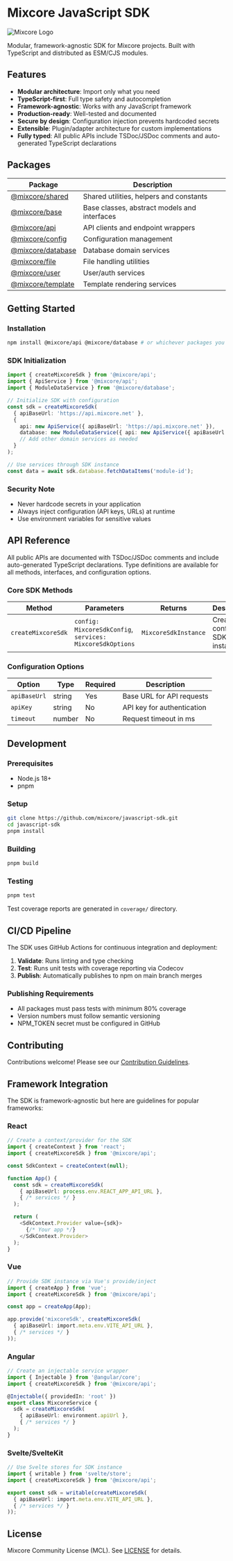 # Mixcore JavaScript SDK

![Mixcore Logo](https://mixcore.net/images/logo.svg)

Modular, framework-agnostic SDK for Mixcore projects. Built with TypeScript and distributed as ESM/CJS modules.

## Features

- **Modular architecture**: Import only what you need
- **TypeScript-first**: Full type safety and autocompletion
- **Framework-agnostic**: Works with any JavaScript framework
- **Production-ready**: Well-tested and documented
- **Secure by design**: Configuration injection prevents hardcoded secrets
- **Extensible**: Plugin/adapter architecture for custom implementations
- **Fully typed**: All public APIs include TSDoc/JSDoc comments and auto-generated TypeScript declarations

## Packages

| Package | Description |
|--------|-------------|
| [@mixcore/shared](packages/shared) | Shared utilities, helpers and constants |
| [@mixcore/base](packages/base) | Base classes, abstract models and interfaces |
| [@mixcore/api](packages/api) | API clients and endpoint wrappers |
| [@mixcore/config](packages/config) | Configuration management |
| [@mixcore/database](packages/database) | Database domain services |
| [@mixcore/file](packages/file) | File handling utilities |
| [@mixcore/user](packages/user) | User/auth services |
| [@mixcore/template](packages/template) | Template rendering services |

## Getting Started

### Installation

```bash
npm install @mixcore/api @mixcore/database # or whichever packages you need
```

### SDK Initialization

```typescript
import { createMixcoreSdk } from '@mixcore/api';
import { ApiService } from '@mixcore/api';
import { ModuleDataService } from '@mixcore/database';

// Initialize SDK with configuration
const sdk = createMixcoreSdk(
  { apiBaseUrl: 'https://api.mixcore.net' },
  {
    api: new ApiService({ apiBaseUrl: 'https://api.mixcore.net' }),
    database: new ModuleDataService({ api: new ApiService({ apiBaseUrl: 'https://api.mixcore.net' }) })
    // Add other domain services as needed
  }
);

// Use services through SDK instance
const data = await sdk.database.fetchDataItems('module-id');
```

### Security Note

- Never hardcode secrets in your application
- Always inject configuration (API keys, URLs) at runtime
- Use environment variables for sensitive values

## API Reference

All public APIs are documented with TSDoc/JSDoc comments and include auto-generated TypeScript declarations. Type definitions are available for all methods, interfaces, and configuration options.

### Core SDK Methods

| Method | Parameters | Returns | Description |
|--------|------------|---------|-------------|
| `createMixcoreSdk` | `config: MixcoreSdkConfig`, `services: MixcoreSdkOptions` | `MixcoreSdkInstance` | Creates configured SDK instance |

### Configuration Options

| Option | Type | Required | Description |
|--------|------|----------|-------------|
| `apiBaseUrl` | string | Yes | Base URL for API requests |
| `apiKey` | string | No | API key for authentication |
| `timeout` | number | No | Request timeout in ms |

## Development

### Prerequisites

- Node.js 18+
- pnpm

### Setup

```bash
git clone https://github.com/mixcore/javascript-sdk.git
cd javascript-sdk
pnpm install
```

### Building

```bash
pnpm build
```

### Testing

```bash
pnpm test
```

Test coverage reports are generated in `coverage/` directory.

## CI/CD Pipeline

The SDK uses GitHub Actions for continuous integration and deployment:

1. **Validate**: Runs linting and type checking
2. **Test**: Runs unit tests with coverage reporting via Codecov
3. **Publish**: Automatically publishes to npm on main branch merges

### Publishing Requirements

- All packages must pass tests with minimum 80% coverage
- Version numbers must follow semantic versioning
- NPM_TOKEN secret must be configured in GitHub

## Contributing

Contributions welcome! Please see our [Contribution Guidelines](CONTRIBUTING.md).

## Framework Integration

The SDK is framework-agnostic but here are guidelines for popular frameworks:

### React

```typescript
// Create a context/provider for the SDK
import { createContext } from 'react';
import { createMixcoreSdk } from '@mixcore/api';

const SdkContext = createContext(null);

function App() {
  const sdk = createMixcoreSdk(
    { apiBaseUrl: process.env.REACT_APP_API_URL },
    { /* services */ }
  );

  return (
    <SdkContext.Provider value={sdk}>
      {/* Your app */}
    </SdkContext.Provider>
  );
}
```

### Vue

```typescript
// Provide SDK instance via Vue's provide/inject
import { createApp } from 'vue';
import { createMixcoreSdk } from '@mixcore/api';

const app = createApp(App);

app.provide('mixcoreSdk', createMixcoreSdk(
  { apiBaseUrl: import.meta.env.VITE_API_URL },
  { /* services */ }
));
```

### Angular

```typescript
// Create an injectable service wrapper
import { Injectable } from '@angular/core';
import { createMixcoreSdk } from '@mixcore/api';

@Injectable({ providedIn: 'root' })
export class MixcoreService {
  sdk = createMixcoreSdk(
    { apiBaseUrl: environment.apiUrl },
    { /* services */ }
  );
}
```

### Svelte/SvelteKit

```typescript
// Use Svelte stores for SDK instance
import { writable } from 'svelte/store';
import { createMixcoreSdk } from '@mixcore/api';

export const sdk = writable(createMixcoreSdk(
  { apiBaseUrl: import.meta.env.VITE_API_URL },
  { /* services */ }
));
```

## License

Mixcore Community License (MCL). See [LICENSE](LICENSE) for details.
